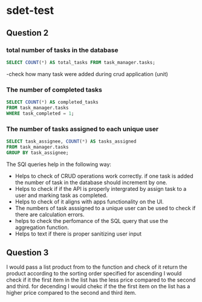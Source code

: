 # sdet-test

## Question 2

### total number of tasks in the database

```sql
SELECT COUNT(*) AS total_tasks FROM task_manager.tasks;

```

-check how many task were added during crud application (unit)

### The number of completed tasks

```sql
SELECT COUNT(*) AS completed_tasks
FROM task_manager.tasks
WHERE task_completed = 1;

```

### The number of tasks assigned to each unique user

```sql
SELECT task_assignee, COUNT(*) AS tasks_assigned
FROM task_manager.tasks
GROUP BY task_assignee;

```

The SQl queries help in the following way:

- Helps to check of CRUD operations work correctly. if one task is added the number of task in the database should increment by one.
- Helps to check if if the API is properly intergrated by assign task to a user and marking task as completed.
- Helps to check of it aligns with apps functionality on the UI.
- The numbers of task asssigned to a unique user can be used to check if there are calculation errors.
- helps to check the perfomance of the SQL query that use the aggregation function.
- Helps to text if there is proper sanitizing user input

## Question 3

I would pass a list product from to the function and check of it return the product according to the sorting order specified
for ascending I would check if it the first item in the list has the less price compared to the second and third.
for decending I would chekc if the the first item on the list has a higher price compared to the second and third item.
